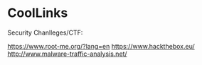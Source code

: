 # CoolLinks

Security Chanlleges/CTF:

https://www.root-me.org/?lang=en
https://www.hackthebox.eu/
http://www.malware-traffic-analysis.net/





